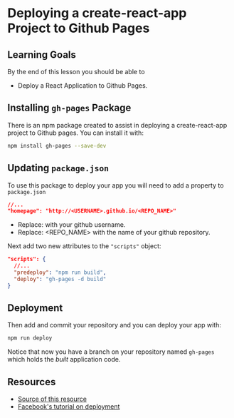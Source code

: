 # Deploying a create-react-app Project to Github Pages

## Learning Goals
By the end of this lesson you should be able to

-   Deploy a React Application to Github Pages.

## Installing `gh-pages` Package

There is an npm package created to assist in deploying a create-react-app project to Github pages.  You can install it with:

```bash
npm install gh-pages --save-dev
```

## Updating `package.json`

To use this package to deploy your app you will need to add a property to `package.json`

```json
//...
"homepage": "http://<USERNAME>.github.io/<REPO_NAME>"
```

-   Replace:  <USERNAME> with your github username.
-   Replace:  <REPO_NAME> with the name of your github repository.


Next add two new attributes to the `"scripts"` object:

```json
"scripts": {
  //...
  "predeploy": "npm run build",
  "deploy": "gh-pages -d build"
}
```

## Deployment

Then add and commit your repository and you can deploy your app with:

```bash
npm run deploy
```

Notice that now you have a branch on your repository named `gh-pages` which holds the _built_  application code.

## Resources
-  [Source of this resource](https://github.com/gitname/react-gh-pages)
-  [Facebook's tutorial on deployment](https://github.com/facebookincubator/create-react-app/blob/master/packages/react-scripts/template/README.md#github-pages)
